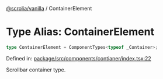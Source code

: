 [@scrolia/vanilla](../README.md) / ContainerElement

# Type Alias: ContainerElement

```ts
type ContainerElement = ComponentTypes<typeof _Container>;
```

Defined in: [package/src/components/contianer/index.tsx:22](https://github.com/scrolia/vanilla/blob/c815e216f987f48e097bcb0896f128fe43b9f55a/package/src/components/contianer/index.tsx#L22)

Scrollbar container type.
